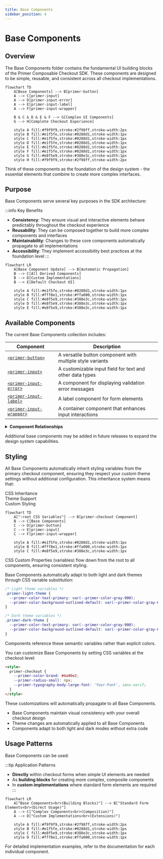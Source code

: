 ```yaml
---
title: Base Components
sidebar_position: 4
---
```


# Base Components

## Overview

The Base Components folder contains the fundamental UI building blocks of the Primer Composable Checkout SDK. These components are designed to be simple, reusable, and consistent across all checkout implementations.

```mermaid
flowchart TD
    A[Base Components] --> B[primer-button]
    A --> C[primer-input]
    A --> D[primer-input-error]
    A --> E[primer-input-label]
    A --> F[primer-input-wrapper]
    
    B & C & D & E & F --> G[Complex UI Components]
    G --> H[Complete Checkout Experience]
    
    style A fill:#f9f9f9,stroke:#2f98ff,stroke-width:2px
    style B fill:#e1f5fe,stroke:#0288d1,stroke-width:1px
    style C fill:#e1f5fe,stroke:#0288d1,stroke-width:1px
    style D fill:#e1f5fe,stroke:#0288d1,stroke-width:1px
    style E fill:#e1f5fe,stroke:#0288d1,stroke-width:1px
    style F fill:#e1f5fe,stroke:#0288d1,stroke-width:1px
    style G fill:#e8f5e9,stroke:#388e3c,stroke-width:1px
    style H fill:#f9f9f9,stroke:#2f98ff,stroke-width:2px
```

Think of these components as the foundation of the design system - the essential elements that combine to create more complex interfaces.

## Purpose

Base Components serve several key purposes in the SDK architecture:

<div class="row">
<div class="col col--6">

:::info Key Benefits
- **Consistency**: They ensure visual and interactive elements behave predictably throughout the checkout experience
- **Reusability**: They can be composed together to build more complex components and interfaces
- **Maintainability**: Changes to these core components automatically propagate to all implementations
- **Accessibility**: They implement accessibility best practices at the foundation level
  :::

</div>
<div class="col col--6">

```mermaid
flowchart LR
    A[Base Component Update] --> B[Automatic Propagation]
    B --> C[All Derived Components]
    B --> D[Custom Implementations]
    B --> E[Default Checkout UI]
    
    style A fill:#e1f5fe,stroke:#0288d1,stroke-width:1px
    style B fill:#fff8e1,stroke:#ffa000,stroke-width:1px
    style C fill:#e8f5e9,stroke:#388e3c,stroke-width:1px
    style D fill:#e8f5e9,stroke:#388e3c,stroke-width:1px
    style E fill:#e8f5e9,stroke:#388e3c,stroke-width:1px
```

</div>
</div>

## Available Components

The current Base Components collection includes:

| Component                                             | Description                                               |
|-------------------------------------------------------|-----------------------------------------------------------|
| [`<primer-button>`](/components/button)               | A versatile button component with multiple style variants |
| [`<primer-input>`](/components/input)                 | A customizable input field for text and other data types  |
| [`<primer-input-error>`](/components/input-error)     | A component for displaying validation error messages      |
| [`<primer-input-label>`](/components/input-label)     | A label component for form elements                       |
| [`<primer-input-wrapper>`](/components/input-wrapper) | A container component that enhances input interactions    |

<details>
<summary><strong>Component Relationships</strong></summary>

These components often work together to create cohesive form experiences. For example:

```html
<primer-input-wrapper>
  <primer-input-label slot="label">Email Address</primer-input-label>
  <primer-input slot="input" type="email" placeholder="example@email.com"></primer-input>
  <primer-input-error slot="error">Please enter a valid email address</primer-input-error>
</primer-input-wrapper>
```

This composition pattern allows for consistent form field styling and behavior throughout the checkout experience.
</details>

Additional base components may be added in future releases to expand the design system capabilities.

## Styling

All Base Components automatically inherit styling variables from the primary checkout component, ensuring they respect your custom theme settings without additional configuration. This inheritance system means that:

<div class="tabs-container">
<div class="tabs">
<div class="tab inheritance active">CSS Inheritance</div>
<div class="tab themes">Theme Support</div>
<div class="tab custom">Custom Styling</div>
</div>

<div class="tab-content inheritance active">

```mermaid
flowchart TD
    A[":root CSS Variables"] --> B[primer-checkout Component]
    B --> C[Base Components]
    C --> D[primer-button]
    C --> E[primer-input]
    C --> F[primer-input-wrapper]
    
    style A fill:#e1f5fe,stroke:#0288d1,stroke-width:1px
    style B fill:#fff8e1,stroke:#ffa000,stroke-width:1px
    style C fill:#e8f5e9,stroke:#388e3c,stroke-width:1px
```

CSS Custom Properties (variables) flow down from the root to all components, ensuring consistent styling.

</div>

<div class="tab-content themes">

Base Components automatically adapt to both light and dark themes through CSS variable substitution:

```css
/* Light theme variables */
.primer-light-theme {
  --primer-color-text-primary: var(--primer-color-gray-900);
  --primer-color-background-outlined-default: var(--primer-color-gray-000);
}

/* Dark theme variables */
.primer-dark-theme {
  --primer-color-text-primary: var(--primer-color-gray-900);
  --primer-color-background-outlined-default: var(--primer-color-gray-000);
}
```

Components reference these semantic variables rather than explicit colors.

</div>

<div class="tab-content custom">

You can customize Base Components by setting CSS variables at the checkout level:

```html
<style>
  primer-checkout {
    --primer-color-brand: #4a90e2;
    --primer-radius-small: 4px;
    --primer-typography-body-large-font: 'Your-Font', sans-serif;
  }
</style>
```

These customizations will automatically propagate to all Base Components.

</div>
</div>

- Base Components maintain visual consistency with your overall checkout design
- Theme changes are automatically applied to all Base Components
- Components adapt to both light and dark modes without extra code

## Usage Patterns

Base Components can be used:

:::tip Application Patterns
- **Directly** within checkout forms when simple UI elements are needed
- As **building blocks** for creating more complex, composite components
- In **custom implementations** where standard form elements are required
  :::

```mermaid
flowchart LR
    A["Base Components<br>(Building Blocks)"] --> B["Standard Form Elements<br>(Direct Usage)"]
    A --> C["Complex Components<br>(Composition)"]
    A --> D["Custom Implementations<br>(Extensions)"]
    
    style A fill:#f9f9f9,stroke:#2f98ff,stroke-width:2px
    style B fill:#e1f5fe,stroke:#0288d1,stroke-width:1px
    style C fill:#e8f5e9,stroke:#388e3c,stroke-width:1px
    style D fill:#fff8e1,stroke:#ffa000,stroke-width:1px
```

For detailed implementation examples, refer to the documentation for each individual component. 
